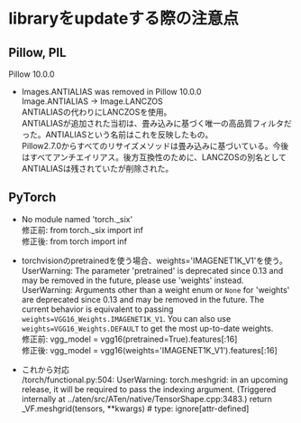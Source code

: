 # libraryをupdateする際の注意点

## Pillow, PIL

Pillow 10.0.0

- Images.ANTIALIAS was removed in Pillow 10.0.0  
Image.ANTIALIAS -> Image.LANCZOS  
ANTIALIASの代わりにLANCZOSを使用。  
ANTIALIASが追加された当初は、畳み込みに基づく唯一の高品質フィルタだった。ANTIALIASという名前はこれを反映したもの。  
Pillow2.7.0からすべてのリサイズメソッドは畳み込みに基づいている。今後はすべてアンチエイリアス。後方互換性のために、LANCZOSの別名としてANTIALIASは残されていたが削除された。

## PyTorch

- No module named 'torch._six'  
修正前: from torch._six import inf  
修正後: from torch import inf

- torchvisionのpretrainedを使う場合、weights='IMAGENET1K_V1'を使う。  
UserWarning: The parameter 'pretrained' is deprecated since 0.13 and may be removed in the future, please use 'weights' instead.  
UserWarning: Arguments other than a weight enum or `None` for 'weights' are deprecated since 0.13 and may be removed in the future. The current behavior is equivalent to passing `weights=VGG16_Weights.IMAGENET1K_V1`. You can also use `weights=VGG16_Weights.DEFAULT` to get the most up-to-date weights.  
修正前: vgg_model = vgg16(pretrained=True).features[:16]  
修正後: vgg_model = vgg16(weights='IMAGENET1K_V1').features[:16]  

- これから対応  
/torch/functional.py:504: UserWarning: torch.meshgrid: in an upcoming release, it will be required to pass the indexing argument. (Triggered internally at ../aten/src/ATen/native/TensorShape.cpp:3483.)
  return _VF.meshgrid(tensors, **kwargs)  # type: ignore[attr-defined]
